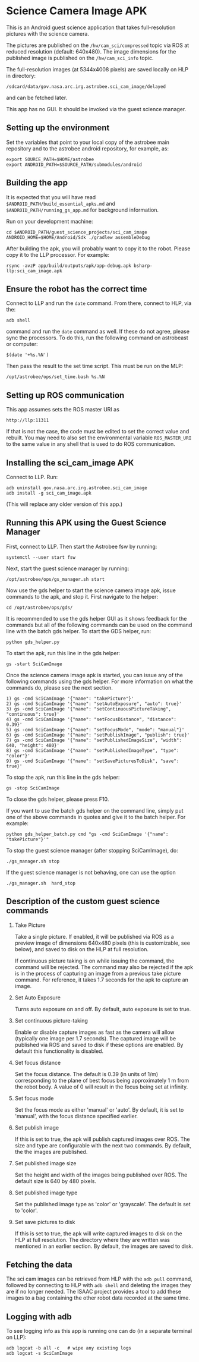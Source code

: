 # Science Camera Image APK

This is an Android guest science application that takes full-resolution
pictures with the science camera.

The pictures are published on the `/hw/cam_sci/compressed` topic via
ROS at reduced resolution (default: 640x480). The image dimensions for
the published image is published on the `/hw/cam_sci_info` topic.

The full-resolution images (at 5344x4008 pixels) are saved locally on
HLP in directory:

  `/sdcard/data/gov.nasa.arc.irg.astrobee.sci_cam_image/delayed`

and can be fetched later.

This app has no GUI. It should be invoked via the guest science
manager.

## Setting up the environment

Set the variables that point to your local copy of the astrobee main
repository and to the astrobee android repository, for example, as:

    export SOURCE_PATH=$HOME/astrobee
    export ANDROID_PATH=$SOURCE_PATH/submodules/android

## Building the app

It is expected that you will have read `$ANDROID_PATH/build_essential_apks.md`
and `$ANDROID_PATH/running_gs_app.md` for background information.

Run on your development machine:

    cd $ANDROID_PATH/guest_science_projects/sci_cam_image
    ANDROID_HOME=$HOME/Android/Sdk ./gradlew assembleDebug

After building the apk, you will probably want to copy it to the robot. Please
copy it to the LLP processor. For example:

    rsync -avzP app/build/outputs/apk/app-debug.apk bsharp-llp:sci_cam_image.apk

## Ensure the robot has the correct time

Connect to LLP and run the `date` command. From there, connect to HLP,
via the:

    adb shell

command and run the `date` command as well. If these do not agree, please sync
the processors. To do this, run the following command on astrobeast or computer:

    $(date '+%s.%N')

Then pass the result to the set time script. This must be run on the MLP:

    /opt/astrobee/ops/set_time.bash %s.%N

## Setting up ROS communication

This app assumes sets the ROS master URI as

    http://llp:11311

If that is not the case, the code must be edited to set the correct
value and rebuilt. You may need to also set the environmental variable
`ROS_MASTER_URI` to the same value in any shell that is used to do ROS
communication.

## Installing the sci_cam_image APK

Connect to LLP. Run:

    adb uninstall gov.nasa.arc.irg.astrobee.sci_cam_image
    adb install -g sci_cam_image.apk

(This will replace any older version of this app.)

## Running this APK using the Guest Science Manager

First, connect to LLP. Then start the Astrobee fsw by running: 

    systemctl --user start fsw

Next, start the guest science manager by running:

    /opt/astrobee/ops/gs_manager.sh start

Now use the gds helper to start the science camera image apk, issue
commands to the apk, and stop it. First navigate to the helper:

    cd /opt/astrobee/ops/gds/

It is recommended to use the gds helper GUI as it shows feedback for the
commands but all of the following commands can be used on the command line with
the batch gds helper. To start the GDS helper, run:

    python gds_helper.py

To start the apk, run this line in the gds helper:

    gs -start SciCamImage

Once the science camera image apk is started, you can issue any of the following
commands using the gds helper. For more information on what the commands do,
please see the next section.

    1) gs -cmd SciCamImage '{"name": "takePicture"}'
    2) gs -cmd SciCamImage '{"name": "setAutoExposure", "auto": true}'
    3) gs -cmd SciCamImage '{"name": "setContinuousPictureTaking", "continuous": true}'
    4) gs -cmd SciCamImage '{"name": "setFocusDistance", "distance": 0.39}'
    5) gs -cmd SciCamImage '{"name": "setFocusMode", "mode": "manual"}'
    6) gs -cmd SciCamImage '{"name": "setPublishImage", "publish": true}'
    7) gs -cmd SciCamImage '{"name": "setPublishedImageSize", "width": 640, "height": 480}'
    8) gs -cmd SciCamImage '{"name": "setPublishedImageType", "type": "color"}'
    9) gs -cmd SciCamImage '{"name": "setSavePicturesToDisk", "save": true}'

To stop the apk, run this line in the gds helper:

    gs -stop SciCamImage

To close the gds helper, please press F10. 

If you want to use the batch gds helper on the command line, simply put one of
the above commands in quotes and give it to the batch helper. For example:

    python gds_helper_batch.py cmd "gs -cmd SciCamImage '{"name": "takePicture"}'"

To stop the guest science manager (after stopping SciCamImage), do:

    ./gs_manager.sh stop

If the guest science manager is not behaving, one can use the option

    ./gs_manager.sh  hard_stop


## Description of the custom guest science commands

1. Take Picture

    Take a single picture. If enabled, it will be published via ROS as a
    preview image of dimensions 640x480 pixels (this is customizable, see
    below), and saved to disk on the HLP at full resolution.

    If continuous picture taking is on while issuing the command, the command
    will be rejected. The command may also be rejected if the apk is in the
    process of capturing an image from a previous take picture command. For
    reference, it takes 1.7 seconds for the apk to capture an image.

2. Set Auto Exposure

    Turns auto exposure on and off. By default, auto exposure is set to true.

3. Set continuous picture-taking

    Enable or disable capture images as fast as the camera will allow
    (typically one image per 1.7 seconds). The captured image will be published 
    via ROS and saved to disk if these options are enabled. By default this
    functionality is disabled.

4. Set focus distance

    Set the focus distance. The default is 0.39 (in units of 1/m)
    corresponding to the plane of best focus being approximately 1 m from
    the robot body. A value of 0 will result in the focus being set at
    infinity.

5. Set focus mode

    Set the focus mode as either 'manual' or 'auto'. By default, it is set to
    'manual', with the focus distance specified earlier.

6. Set publish image

    If this is set to true, the apk will publish captured images over ROS. The
    size and type are configurable with the next two commands. By default, the
    the images are published.

7. Set published image size

    Set the height and width of the images being published over ROS. The default
    size is 640 by 480 pixels.

8. Set published image type

    Set the published image type as 'color' or 'grayscale'. The default is set
    to 'color'.

9. Set save pictures to disk

    If this is set to true, the apk will write captured images to disk on the
    HLP at full resolution. The directory where they are written was mentioned
    in an earlier section. By default, the images are saved to disk.

## Fetching the data

The sci cam images can be retrieved from HLP with the `adb pull`
command, followed by connecting to HLP with `adb shell` and deleting
the images they are if no longer needed. The ISAAC project provides a
tool to add these images to a bag containing the other robot data
recorded at the same time.

## Logging with adb

To see logging info as this app is running one can do (in a separate
terminal on LLP):

    adb logcat -b all -c   # wipe any existing logs
    adb logcat -s SciCamImage
